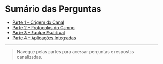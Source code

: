 # Sumário das Perguntas

- [Parte 1 – Origem do Canal](parte1-origem-do-canal.md)
- [Parte 2 – Protocolos do Campo](parte2-protocolos-do-campo.md)
- [Parte 3 – Equipe Espiritual](parte3-equipe-espiritual.md)
- [Parte 4 – Aplicações Integradas](parte4-aplicacoes-integradas.md)

---

> Navegue pelas partes para acessar perguntas e respostas canalizadas.